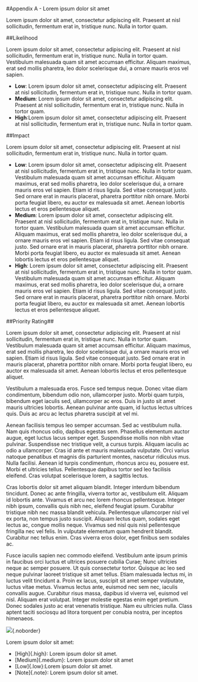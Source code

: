 #Appendix A - Lorem ipsum dolor sit amet

Lorem ipsum dolor sit amet, consectetur adipiscing elit. Praesent at nisl sollicitudin, fermentum erat in, tristique nunc. Nulla in tortor quam.

##Likelihood

Lorem ipsum dolor sit amet, consectetur adipiscing elit. Praesent at nisl sollicitudin, fermentum erat in, tristique nunc. Nulla in tortor quam. Vestibulum malesuada quam sit amet accumsan efficitur. Aliquam maximus, erat sed mollis pharetra, leo dolor scelerisque dui, a ornare mauris eros vel sapien.

-   **Low**: Lorem ipsum dolor sit amet, consectetur adipiscing elit. Praesent at nisl sollicitudin, fermentum erat in, tristique nunc. Nulla in tortor quam. 
-   **Medium**: Lorem ipsum dolor sit amet, consectetur adipiscing elit. Praesent at nisl sollicitudin, fermentum erat in, tristique nunc. Nulla in tortor quam. 
-   **High**:Lorem ipsum dolor sit amet, consectetur adipiscing elit. Praesent at nisl sollicitudin, fermentum erat in, tristique nunc. Nulla in tortor quam. 

##Impact

Lorem ipsum dolor sit amet, consectetur adipiscing elit. Praesent at nisl sollicitudin, fermentum erat in, tristique nunc. Nulla in tortor quam.

-   **Low**: Lorem ipsum dolor sit amet, consectetur adipiscing elit. Praesent at nisl sollicitudin, fermentum erat in, tristique nunc. Nulla in tortor quam. Vestibulum malesuada quam sit amet accumsan efficitur. Aliquam maximus, erat sed mollis pharetra, leo dolor scelerisque dui, a ornare mauris eros vel sapien. Etiam id risus ligula. Sed vitae consequat justo. Sed ornare erat in mauris placerat, pharetra porttitor nibh ornare. Morbi porta feugiat libero, eu auctor ex malesuada sit amet. Aenean lobortis lectus et eros pellentesque aliquet.
-   **Medium**: Lorem ipsum dolor sit amet, consectetur adipiscing elit. Praesent at nisl sollicitudin, fermentum erat in, tristique nunc. Nulla in tortor quam. Vestibulum malesuada quam sit amet accumsan efficitur. Aliquam maximus, erat sed mollis pharetra, leo dolor scelerisque dui, a ornare mauris eros vel sapien. Etiam id risus ligula. Sed vitae consequat justo. Sed ornare erat in mauris placerat, pharetra porttitor nibh ornare. Morbi porta feugiat libero, eu auctor ex malesuada sit amet. Aenean lobortis lectus et eros pellentesque aliquet.
-   **High**: Lorem ipsum dolor sit amet, consectetur adipiscing elit. Praesent at nisl sollicitudin, fermentum erat in, tristique nunc. Nulla in tortor quam. Vestibulum malesuada quam sit amet accumsan efficitur. Aliquam maximus, erat sed mollis pharetra, leo dolor scelerisque dui, a ornare mauris eros vel sapien. Etiam id risus ligula. Sed vitae consequat justo. Sed ornare erat in mauris placerat, pharetra porttitor nibh ornare. Morbi porta feugiat libero, eu auctor ex malesuada sit amet. Aenean lobortis lectus et eros pellentesque aliquet.

##Priority Rating##

Lorem ipsum dolor sit amet, consectetur adipiscing elit. Praesent at nisl sollicitudin, fermentum erat in, tristique nunc. Nulla in tortor quam. Vestibulum malesuada quam sit amet accumsan efficitur. Aliquam maximus, erat sed mollis pharetra, leo dolor scelerisque dui, a ornare mauris eros vel sapien. Etiam id risus ligula. Sed vitae consequat justo. Sed ornare erat in mauris placerat, pharetra porttitor nibh ornare. Morbi porta feugiat libero, eu auctor ex malesuada sit amet. Aenean lobortis lectus et eros pellentesque aliquet.

Vestibulum a malesuada eros. Fusce sed tempus neque. Donec vitae diam condimentum, bibendum odio non, ullamcorper justo. Morbi quam turpis, bibendum eget iaculis sed, ullamcorper ac eros. Duis in justo sit amet mauris ultricies lobortis. Aenean pulvinar ante quam, id luctus lectus ultrices quis. Duis ac arcu ac lectus pharetra suscipit at vel mi.

Aenean facilisis tempus leo semper accumsan. Sed ac vestibulum nulla. Nam quis rhoncus odio, dapibus egestas sem. Phasellus elementum auctor augue, eget luctus lacus semper eget. Suspendisse mollis non nibh vitae pulvinar. Suspendisse nec tristique velit, a cursus turpis. Aliquam iaculis ac odio a ullamcorper. Cras id ante et mauris malesuada vulputate. Orci varius natoque penatibus et magnis dis parturient montes, nascetur ridiculus mus. Nulla facilisi. Aenean id turpis condimentum, rhoncus arcu eu, posuere est. Morbi et ultricies tellus. Pellentesque dapibus tortor sed leo facilisis eleifend. Cras volutpat scelerisque lorem, a sagittis lectus.

Cras lobortis dolor sit amet aliquam blandit. Integer interdum bibendum tincidunt. Donec ac ante fringilla, viverra tortor ac, vestibulum elit. Aliquam id lobortis ante. Vivamus et arcu nec lorem rhoncus pellentesque. Integer nibh ipsum, convallis quis nibh nec, eleifend feugiat ipsum. Curabitur tristique nibh nec massa blandit vehicula. Pellentesque ullamcorper nisl vel ex porta, non tempus justo suscipit. Aliquam lectus quam, sodales eget lectus ac, congue mollis neque. Vivamus sed nisl quis nisl pellentesque fringilla nec vel felis. In vulputate elementum quam hendrerit blandit. Curabitur nec tellus enim. Cras viverra eros dolor, eget finibus sem sodales ac.

Fusce iaculis sapien nec commodo eleifend. Vestibulum ante ipsum primis in faucibus orci luctus et ultrices posuere cubilia Curae; Nunc ultricies neque ac semper posuere. Ut quis consectetur tortor. Quisque ac leo sed neque pulvinar laoreet tristique sit amet tellus. Etiam malesuada lectus mi, in luctus velit tincidunt a. Proin ex lacus, suscipit sit amet semper vulputate, luctus vitae metus. Vivamus lectus ante, euismod nec sem nec, iaculis convallis augue. Curabitur risus massa, dapibus id viverra vel, euismod vel nisl. Aliquam erat volutpat. Integer molestie egestas enim eget pretium. Donec sodales justo ac erat venenatis tristique. Nam eu ultricies nulla. Class aptent taciti sociosqu ad litora torquent per conubia nostra, per inceptos himenaeos.

![](RiskTable.png){.noborder}

Lorem ipsum dolor sit amet:

-   [High]{.high}: Lorem ipsum dolor sit amet.
-   [Medium]{.medium}: Lorem ipsum dolor sit amet
-   [Low]{.low}:Lorem ipsum dolor sit amet.
-   [Note]{.note}: Lorem ipsum dolor sit amet.

